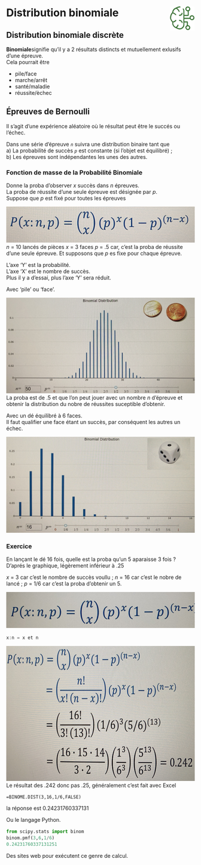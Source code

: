 # **Distribution binomiale** <a href="../"><img src="https://github.com/MiKL5/BI/blob/master/assets/bi.svg" alt="Data science" align="right" height="64px"></a>
## **Distribution binomiale discrète**
**Binomiale**signifie qu’il y a 2 résultats distincts et mutuellement exlusifs d’une épreuve.  
Cela pourrait être 
* pile/face
* marche/arrêt
* santé/maladie
* réussite/èchec
## **Épreuves de Bernoulli**
Il s’agit d’une expérience aléatoire où le résultat peut être le succés ou l’échec.

Dans une série d’épreuve _`n`_ suivra une distribution binaire tant que  
a) La probabilité de succès _`p`_ est constante (si l’objet est équilibré) ;  
b) Les épreuves sont indépendantes les unes des autres.
### **Fonction de masse de la Probabilité Binomiale**
Donne la proba d’observer _x_ succès dans _n_ épreuves.  
La proba de réussite d’une seule épreuve est désignée par _p_.  
Suppose que _p_ est fixé pour toutes les épreuves
<a href="#"><div align="center"><img src="../../assets/binomialProbabilityFunction.jpg" height="96px"></div></a>
_n_ = 10 lancés de pièces
_x_ = 3 faces
_p_ = .5 car, c’est la proba de réussite d’une seule épreuve. Et supposons que _p_ es fixe pour chaque épreuve.

L’axe ‘Y’ est la probabilité.  
L’axe ‘X’ est le nombre de succès.  
Plus il y a d’essai, plus l’axe ‘Y’ sera réduit.

Avec ‘pile’ ou ‘face’.
<a href="#"><div align="center"><img src="../../assets/binomialDistribution.jpg" height="auto"></div></a>
La proba est de .5 et que l’on peut jouer avec un nombre _n_ d’épreuve et obtenir la distribution du nobre de réussites suceptible d’obtenir.

Avec un dé équilibré à 6 faces.  
Il faut qualifier une face étant un succès, par conséquent les autres un échec.
<a href="#"><div align="center"><img src="../../assets/binomialDistribution1.jpg" height="auto"></div></a>

### Exercice
En lançant le dé 16 fois, quelle est la proba qu’un 5 aparaisse 3 fois ?  
D’aprés le graphique, légèrement inférieur à .25

_x_ = 3 car c’est le nombre de succès voullu ;
_n_ = 16 car c’est le nobre de lancé ;
_p_ = 1/6 car c’est la proba d’obtenir un 5.

<a href="#"><div align="center"><img src="../../assets/abbreviatedBinomialProbabilityFunction.jpg" height="96"></div></a>
```js
x:n = x et n
```
<a href="#"><div align="center"><img src="../../assets/finaleBinomialProbabilityFunction.jpg" height="360"></div></a>
Le résultat des .242 donc pas .25, généralement c’est fait avec Excel
```xls
=BINOME.DIST(3,16,1/6,FALSE)
```
la réponse est 0.24231760337131

Ou le langage Python.
```py
from scipy.stats import binom
binom.pmf(3,6,1/6)
0.24231760337131251
```
Des sites web pour exécutent ce genre de calcul.